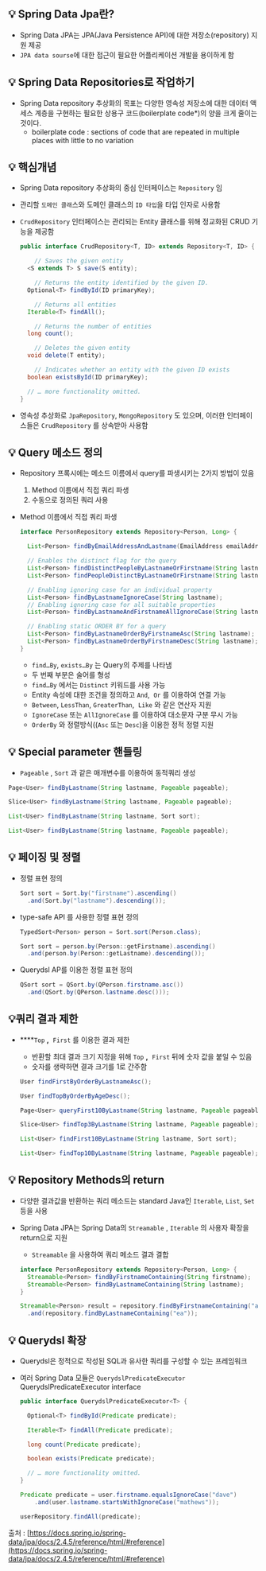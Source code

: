 ## 💡 Spring Data Jpa란?

- Spring Data JPA는 JPA(Java Persistence API)에 대한 저장소(repository) 지원 제공
- `JPA data sourse`에 대한 접근이 필요한 어플리케이션 개발을 용이하게 함

## 💡 Spring Data Repositories로 작업하기

- Spring Data repository 추상화의 목표는 다양한 영속성 저장소에 대한 데이터 액세스 계층을 구현하는 필요한 상용구 코드(boilerplate code*)의 양을 크게 줄이는 것이다.  
  - boilerplate code : sections of code that are repeated in multiple places with little to no variation

</aside>

## 💡 핵심개념

- Spring Data repository 추상화의 중심 인터페이스는 `Repository`  임
- 관리할 `도메인 클래`스와 도메인 클래스의 `ID 타입`을 타입 인자로 사용함
- `CrudRepository` 인터페이스는 관리되는 Entity 클래스를 위해 정교화된 CRUD 기능을 제공함
    
    ```java
    public interface CrudRepository<T, ID> extends Repository<T, ID> {
    
    	// Saves the given entity
      <S extends T> S save(S entity);      
    
    	// Returns the entity identified by the given ID.
      Optional<T> findById(ID primaryKey); 
    
    	// Returns all entities
      Iterable<T> findAll();               
    
    	// Returns the number of entities
      long count();                        
    
    	// Deletes the given entity
      void delete(T entity);               
    
    	// Indicates whether an entity with the given ID exists
      boolean existsById(ID primaryKey);   
    
      // … more functionality omitted.
    }
    ```
    
- 영속성 추상화로 `JpaRepository`, `MongoRepository` 도 있으며, 이러한 인터페이스들은 `CrudRepository`  를 상속받아 사용함

## 💡 Query 메소드 정의

- Repository 프록시에는 메소드 이름에서 query를 파생시키는 2가지 방법이 있음
    1. Method 이름에서 직접 쿼리 파생
    2. 수동으로 정의된 쿼리 사용

- Method 이름에서 직접 쿼리 파생
    
    ```java
    interface PersonRepository extends Repository<Person, Long> {
    
      List<Person> findByEmailAddressAndLastname(EmailAddress emailAddress, String lastname);
    
      // Enables the distinct flag for the query
      List<Person> findDistinctPeopleByLastnameOrFirstname(String lastname, String firstname);
      List<Person> findPeopleDistinctByLastnameOrFirstname(String lastname, String firstname);
    
      // Enabling ignoring case for an individual property
      List<Person> findByLastnameIgnoreCase(String lastname);
      // Enabling ignoring case for all suitable properties
      List<Person> findByLastnameAndFirstnameAllIgnoreCase(String lastname, String firstname);
    
      // Enabling static ORDER BY for a query
      List<Person> findByLastnameOrderByFirstnameAsc(String lastname);
      List<Person> findByLastnameOrderByFirstnameDesc(String lastname);
    }
    ```
    
    - `find…By`, `exists…By` 는 Query의 주제를 나타냄
    - 두 번째 부분은 술어를 형성
    - `find…By` 에서는 `Distinct` 키워드를 사용 가능
    - Entity 속성에 대한 조건을 정의하고 `And`,  `Or` 를 이용하여 연결 가능
    - `Between`, `LessThan`, `GreaterThan`,  `Like` 와 같은 연산자 지원
    - `IgnoreCase`  또는 `AllIgnoreCase` 를 이용하여 대소문자 구분 무시 가능
    - `OrderBy` 와 정렬방식((`Asc` 또는 `Desc`)을 이용한 정적 정렬 지원

## 💡 Special parameter 핸들링

- `Pageable` , `Sort` 과 같은 매개변수를 이용하여 동적쿼리 생성

```java
Page<User> findByLastname(String lastname, Pageable pageable);

Slice<User> findByLastname(String lastname, Pageable pageable);

List<User> findByLastname(String lastname, Sort sort);

List<User> findByLastname(String lastname, Pageable pageable);
```

## 💡 페이징 및 정렬

- 정렬 표현 정의
    
    ```java
    Sort sort = Sort.by("firstname").ascending()
      .and(Sort.by("lastname").descending());
    ```
    

- type-safe API 를 사용한 정렬 표현 정의
    
    ```java
    TypedSort<Person> person = Sort.sort(Person.class);
    
    Sort sort = person.by(Person::getFirstname).ascending()
      .and(person.by(Person::getLastname).descending());
    ```
    

- Querydsl AP를 이용한 정렬 표현 정의
    
    ```java
    QSort sort = QSort.by(QPerson.firstname.asc())
      .and(QSort.by(QPerson.lastname.desc()));
    ```
    

## 💡쿼리 결과 제한

- ****`Top` **,**  `First` 를 이용한 결과 제한
    - 반환할 최대 결과 크기 지정을 위해  `Top` **,**  `First`  뒤에 숫자 값을 붙일 수 있음
    - 숫자를 생략하면 결과 크기를 1로 간주함
    
    ```java
    User findFirstByOrderByLastnameAsc();
    
    User findTopByOrderByAgeDesc();
    
    Page<User> queryFirst10ByLastname(String lastname, Pageable pageable);
    
    Slice<User> findTop3ByLastname(String lastname, Pageable pageable);
    
    List<User> findFirst10ByLastname(String lastname, Sort sort);
    
    List<User> findTop10ByLastname(String lastname, Pageable pageable);
    ```
    

## 💡 Repository Methods의 return

- 다양한 결과값을 반환하는 쿼리 메소드는 standard Java인 `Iterable`, `List`, `Set` 등을 사용
- Spring Data JPA는 Spring Data의 `Streamable` , `Iterable` 의 사용자 확장을 return으로 지원
    - `Streamable` 을 사용하여 쿼리 메소드 결과 결합
    
    ```java
    interface PersonRepository extends Repository<Person, Long> {
      Streamable<Person> findByFirstnameContaining(String firstname);
      Streamable<Person> findByLastnameContaining(String lastname);
    }
    
    Streamable<Person> result = repository.findByFirstnameContaining("av")
      .and(repository.findByLastnameContaining("ea"));
    ```
    

## 💡 **Querydsl 확장**

- Querydsl은 정적으로 작성된 SQL과 유사한 쿼리를 구성할 수 있는 프레임워크
- 여러 Spring Data 모듈은 `QuerydslPredicateExecutor` QuerydslPredicateExecutor interface
    
    ```java
    public interface QuerydslPredicateExecutor<T> {
    
      Optional<T> findById(Predicate predicate);  
    
      Iterable<T> findAll(Predicate predicate);   
    
      long count(Predicate predicate);            
    
      boolean exists(Predicate predicate);        
    
      // … more functionality omitted.
    }
    ```
    
    ```java
    Predicate predicate = user.firstname.equalsIgnoreCase("dave")
    	.and(user.lastname.startsWithIgnoreCase("mathews"));
    
    userRepository.findAll(predicate);
    ```
    

출처 : [https://docs.spring.io/spring-data/jpa/docs/2.4.5/reference/html/#reference](https://docs.spring.io/spring-data/jpa/docs/2.4.5/reference/html/#reference)
